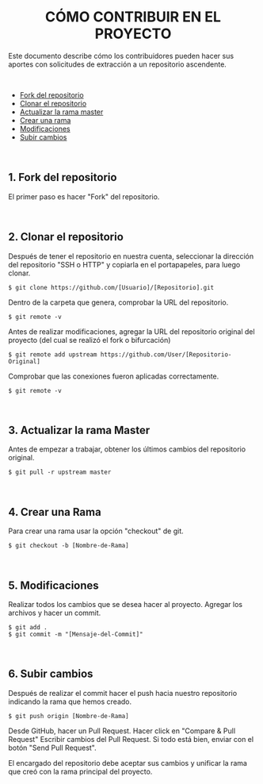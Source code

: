 
<h1 align="center">CÓMO CONTRIBUIR EN EL PROYECTO</h1>

<p>
  Este documento describe cómo los contribuidores pueden hacer sus aportes con solicitudes de extracción a un repositorio ascendente.
</p>

</br>

- <a href="#fork">Fork del repositorio</a>
- <a href="#clonar">Clonar el repositorio</a>
- <a href="actualizar-rama">Actualizar la rama master</a>
- <a href="crear-rama">Crear una rama</a>
- <a href="modificaciones">Modificaciones</a>
- <a href="push-pull">Subir cambios</a>

</br>

<h2 name="fork">1. Fork del repositorio</h2>
<p>El primer paso es hacer "Fork" del repositorio.</p>

</br>

<h2 name="clonar">2. Clonar el repositorio</h2>
<p>Después de tener el repositorio en nuestra cuenta, seleccionar la dirección del repositorio "SSH o HTTP" y copiarla en el portapapeles, para luego clonar.</p>

```
$ git clone https://github.com/[Usuario]/[Repositorio].git
```

<p>Dentro de la carpeta que genera, comprobar la URL del repositorio.</p>

```
$ git remote -v
```


<p>Antes de realizar modificaciones, agregar la URL del repositorio original del proyecto (del cual se realizó el fork o bifurcación)</p>

```
$ git remote add upstream https://github.com/User/[Repositorio-Original]
```

<p>Comprobar que las conexiones fueron aplicadas correctamente.</p>

```
$ git remote -v
```

</br>

<h2 name="actualizar-rama">3. Actualizar la rama Master</h2>
<p>Antes de empezar a trabajar, obtener los últimos cambios del repositorio original.</p>

```
$ git pull -r upstream master
```

</br>

<h2 name="crear-rama">4. Crear una Rama</h2>
<p>Para crear una rama usar la opción "checkout" de git.</p>

```
$ git checkout -b [Nombre-de-Rama]
```

</br>

<h2 name="modificaciones">5. Modificaciones</h2>
<p>
  Realizar todos los cambios que se desea hacer al proyecto.
  Agregar los archivos y hacer un commit.
</p>

```
$ git add .
$ git commit -m "[Mensaje-del-Commit]"
```

</br>

<h2 name="push-pull">6. Subir cambios</h2>
<p>Después de realizar el commit hacer el push hacia nuestro repositorio indicando la rama que hemos creado.</p>

```
$ git push origin [Nombre-de-Rama]
```

<p>
Desde GitHub, hacer un Pull Request.
Hacer click en "Compare & Pull Request"
Escribir cambios del Pull Request.
Si todo está bien, enviar con el botón "Send Pull Request".

El encargado del repositorio debe aceptar sus cambios y unificar la rama que creó con la rama principal del proyecto.
</p>
